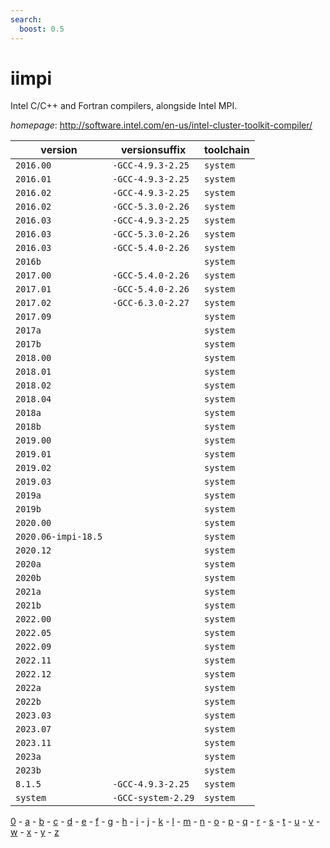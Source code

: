 ```yaml
---
search:
  boost: 0.5
---
```

# iimpi

Intel C/C++ and Fortran compilers, alongside Intel MPI.

*homepage*: <http://software.intel.com/en-us/intel-cluster-toolkit-compiler/>

version | versionsuffix | toolchain
--------|---------------|----------
``2016.00`` | ``-GCC-4.9.3-2.25`` | ``system``
``2016.01`` | ``-GCC-4.9.3-2.25`` | ``system``
``2016.02`` | ``-GCC-4.9.3-2.25`` | ``system``
``2016.02`` | ``-GCC-5.3.0-2.26`` | ``system``
``2016.03`` | ``-GCC-4.9.3-2.25`` | ``system``
``2016.03`` | ``-GCC-5.3.0-2.26`` | ``system``
``2016.03`` | ``-GCC-5.4.0-2.26`` | ``system``
``2016b`` |  | ``system``
``2017.00`` | ``-GCC-5.4.0-2.26`` | ``system``
``2017.01`` | ``-GCC-5.4.0-2.26`` | ``system``
``2017.02`` | ``-GCC-6.3.0-2.27`` | ``system``
``2017.09`` |  | ``system``
``2017a`` |  | ``system``
``2017b`` |  | ``system``
``2018.00`` |  | ``system``
``2018.01`` |  | ``system``
``2018.02`` |  | ``system``
``2018.04`` |  | ``system``
``2018a`` |  | ``system``
``2018b`` |  | ``system``
``2019.00`` |  | ``system``
``2019.01`` |  | ``system``
``2019.02`` |  | ``system``
``2019.03`` |  | ``system``
``2019a`` |  | ``system``
``2019b`` |  | ``system``
``2020.00`` |  | ``system``
``2020.06-impi-18.5`` |  | ``system``
``2020.12`` |  | ``system``
``2020a`` |  | ``system``
``2020b`` |  | ``system``
``2021a`` |  | ``system``
``2021b`` |  | ``system``
``2022.00`` |  | ``system``
``2022.05`` |  | ``system``
``2022.09`` |  | ``system``
``2022.11`` |  | ``system``
``2022.12`` |  | ``system``
``2022a`` |  | ``system``
``2022b`` |  | ``system``
``2023.03`` |  | ``system``
``2023.07`` |  | ``system``
``2023.11`` |  | ``system``
``2023a`` |  | ``system``
``2023b`` |  | ``system``
``8.1.5`` | ``-GCC-4.9.3-2.25`` | ``system``
``system`` | ``-GCC-system-2.29`` | ``system``

[0](../0/index.md) - [a](../a/index.md) - [b](../b/index.md) - [c](../c/index.md) - [d](../d/index.md) - [e](../e/index.md) - [f](../f/index.md) - [g](../g/index.md) - [h](../h/index.md) - [i](../i/index.md) - [j](../j/index.md) - [k](../k/index.md) - [l](../l/index.md) - [m](../m/index.md) - [n](../n/index.md) - [o](../o/index.md) - [p](../p/index.md) - [q](../q/index.md) - [r](../r/index.md) - [s](../s/index.md) - [t](../t/index.md) - [u](../u/index.md) - [v](../v/index.md) - [w](../w/index.md) - [x](../x/index.md) - [y](../y/index.md) - [z](../z/index.md)

